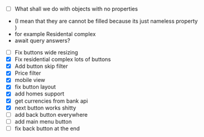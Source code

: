- [ ] What shall we do with objects with no properties
- (I mean that they are cannot be filled because its just nameless property )
- for example Residental complex
- await query answers?
- [ ] Fix buttons wide resizing
- [x] Fix residential complex lots of buttons
- [x] Add button skip filter
- [x] Price filter
- [x] mobile view
- [x] fix button layout
- [x] add homes support
- [x] get currencies from bank api
- [x] next button works shitty
- [ ] add back button everywhere 
- [ ] add main menu button
- [ ] fix back button at the end